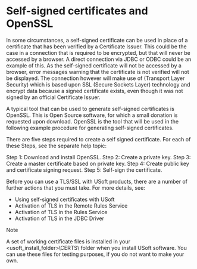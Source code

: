 # Self-signed certificates and OpenSSL

In some circumstances, a self-signed certificate can be used in place of a certificate that has been verified by a Certificate Issuer. This could be the case in a connection that is required to be encrypted, but that will never be accessed by a browser. A direct connection via JDBC or ODBC could be an example of this. As the self-signed certificate will not be accessed by a browser, error messages warning that the certificate is not verified will not be displayed. The connection however will make use of (Transport Layer Security) which is based upon SSL (Secure Sockets Layer) technology and encrypt data because a signed certificate exists, even though it was not signed by an official Certificate Issuer.

A typical tool that can be used to generate self-signed certificates is OpenSSL. This is Open Source software, for which a small donation is requested upon download. OpenSSL is the tool that will be used in the following example procedure for generating self-signed certificates.

There are five steps required to create a self signed certificate. For each of these Steps, see the separate help topic:

Step 1: Download and install OpenSSL.
Step 2: Create a private key.
Step 3: Create a master certificate based on private key.
Step 4: Create public key and certificate signing request.
Step 5: Self-sign the certificate.

Before you can use a TLS/SSL with USoft products, there are a number of further actions that you must take. For more details, see:

- Using self-signed certificates with USoft
- Activation of TLS in the Remote Rules Service
- Activation of TLS in the Rules Service
- Activation of TLS in the JDBC Driver

> [!NOTE]
> A set of working certificate files is installed in your \<usoft_install_folder>\\CERTS\\ folder when you install USoft software. You can use these files for testing purposes, if you do not want to make your own.